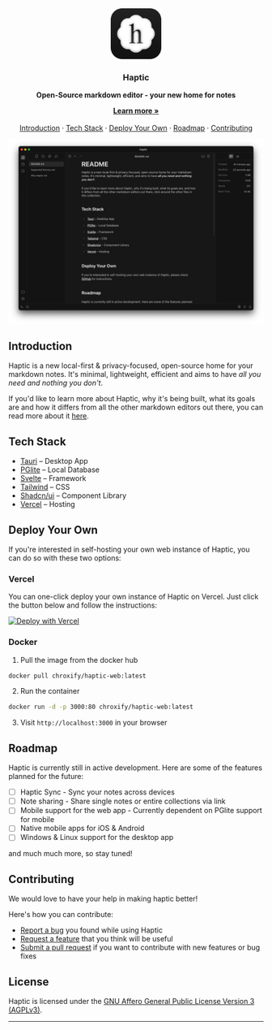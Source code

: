 <!-- Header -->
<div align="center" style="margin-top: 120px">
  <a href="https://haptic.md/app">
    <img
      src="./.github/assets/icon.svg"
      alt="Haptic"
      height="100"
    />
  </a>

  <h3 align="center">Haptic
  </h3>
  <b>
    Open-Source markdown editor - your new home for notes
  </b>
</div>

<!-- TOC -->
<p align="center">
    <a href="https://haptic.md"><strong>Learn more »</strong></a>
    <br />
    <br />
    <a href="https://github.com/chroxify/haptic/tree/main#introduction">Introduction</a>
    ·
    <a href="https://github.com/chroxify/haptic/tree/main#tech-stack">Tech Stack</a>
    ·
    <a href="https://github.com/chroxify/haptic/tree/main#deploy-your-own">Deploy Your Own</a>
    ·
    <a href="https://github.com/chroxify/haptic/tree/main#roadmap">Roadmap</a>
    ·
    <a href="https://github.com/chroxify/haptic/tree/main#contributing">Contributing</a>
  </p>
</p>

<p>
    <a href="https://haptic.md/app">
      <picture>
        <source media="(prefers-color-scheme: dark)" srcset="./.github/assets/haptic-dark.png">
        <source media="(prefers-color-scheme: light)" srcset="./.github/assets/haptic-light.png">
        <img alt="Haptic" src="./.github/assets/haptic-dark.png">
      </picture>
    </a>
</p>

## Introduction

Haptic is a new local-first & privacy-focused, open-source home for your markdown notes. It's minimal, lightweight, efficient and aims to have _all you need and nothing you don't_.

If you'd like to learn more about Haptic, why it's being built, what its goals are and how it differs from all the other markdown editors out there, you can read more about it [here](https://haptic.md/app).

## Tech Stack

- [Tauri](https://tauri.app/) – Desktop App
- [PGlite](https://pglite.dev/) – Local Database
- [Svelte](https://kit.svelte.dev/) – Framework
- [Tailwind](https://tailwindcss.com/) – CSS
- [Shadcn/ui](https://www.shadcn-svelte.com/) – Component Library
- [Vercel](https://vercel.com/) – Hosting

## Deploy Your Own

If you're interested in self-hosting your own web instance of Haptic, you can do so with these two options:

### Vercel

You can one-click deploy your own instance of Haptic on Vercel. Just click the button below and follow the instructions:

[![Deploy with Vercel](https://vercel.com/button)](https://vercel.com/new/clone?repository-url=https://github.com/chroxify/haptic&project-name=haptic-web&repository-name=haptic-web&path=apps/desktop)

### Docker

1. Pull the image from the docker hub

```bash
docker pull chroxify/haptic-web:latest
```

2. Run the container

```bash
docker run -d -p 3000:80 chroxify/haptic-web:latest
```

3. Visit `http://localhost:3000` in your browser

## Roadmap

Haptic is currently still in active development. Here are some of the features planned for the future:

- [ ] Haptic Sync - Sync your notes across devices
- [ ] Note sharing - Share single notes or entire collections via link
- [ ] Mobile support for the web app - Currently dependent on PGlite support for mobile
- [ ] Native mobile apps for iOS & Android
- [ ] Windows & Linux support for the desktop app

and much much more, so stay tuned!

## Contributing

We would love to have your help in making haptic better!

Here's how you can contribute:

- [Report a bug](https://github.com/chroxify/haptic/issues/new?labels=bug) you found while using Haptic
- [Request a feature](https://github.com/chroxify/haptic/issues/new?labels=enhancement) that you think will be useful
- [Submit a pull request](https://github.com/chroxify/haptic/pulls) if you want to contribute with new features or bug fixes

## License

Haptic is licensed under the [GNU Affero General Public License Version 3 (AGPLv3)](https://github.com/chroxify/haptic/blob/main/LICENSE).

---
